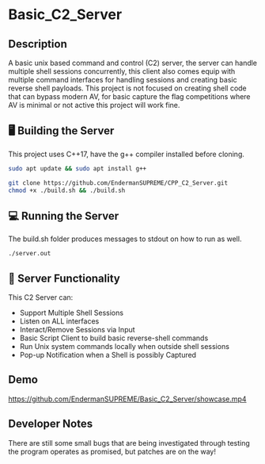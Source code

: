 # Basic_C2_Server

## Description
A basic unix based command and control (C2) server, the server can handle multiple shell sessions concurrently, this client also comes equip with multiple command interfaces for handling sessions and creating basic reverse shell payloads. This project is not focused on creating shell code that can bypass modern AV, for basic capture the flag competitions where AV is minimal or not active this project will work fine.

## :desktop_computer: Building the Server
This project uses C++17, have the g++ compiler installed before cloning.
```bash
sudo apt update && sudo apt install g++
```
```bash
git clone https://github.com/EndermanSUPREME/CPP_C2_Server.git
chmod +x ./build.sh && ./build.sh
```

## :computer: Running the Server
The build.sh folder produces messages to stdout on how to run as well.
```bash
./server.out
```

## :wrench: Server Functionality
This C2 Server can:
* Support Multiple Shell Sessions
* Listen on ALL interfaces
* Interact/Remove Sessions via Input
* Basic Script Client to build basic reverse-shell commands
* Run Unix system commands locally when outside shell sessions
* Pop-up Notification when a Shell is possibly Captured

## Demo
https://github.com/EndermanSUPREME/Basic_C2_Server/showcase.mp4

## Developer Notes
There are still some small bugs that are being investigated
through testing the program operates as promised, but patches
are on the way!